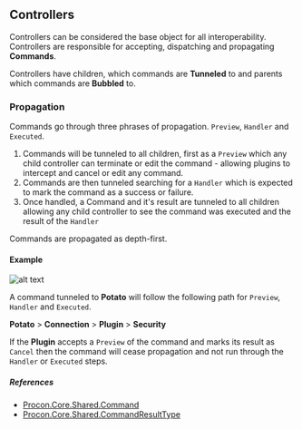 ## Controllers

Controllers can be considered the base object for all interoperability. Controllers are responsible for accepting, dispatching and propagating **Commands**.

Controllers have children, which commands are **Tunneled** to and parents which commands are **Bubbled** to.

### Propagation

Commands go through three phrases of propagation. `Preview`, `Handler` and `Executed`.

1. Commands will be tunneled to all children, first as a `Preview` which any child controller can terminate or edit the command - allowing plugins to intercept and cancel or edit any command.
2. Commands are then tunneled searching for a `Handler` which is expected to mark the command as a success or failure.
3. Once handled, a Command and it's result are tunneled to all children allowing any child controller to see the command was executed and the result of the `Handler`

Commands are propagated as depth-first.

#### Example

![alt text]({{assets}}/images/architecture-controllers-command-propagation.png "Architecture - Controllers - Example Layout")

A command tunneled to **Potato** will follow the following path for `Preview`, `Handler` and `Executed`.

**Potato** > **Connection** > **Plugin** > **Security**

If the **Plugin** accepts a `Preview` of the command and marks its result as `Cancel` then the command will cease propagation and not run through the `Handler` or `Executed` steps.

##### References

- [Procon.Core.Shared.Command](https://github.com/Myrcon/Procon-2/blob/master/src/Procon.Core.Shared/Command.cs)
- [Procon.Core.Shared.CommandResultType](https://github.com/Myrcon/Procon-2/blob/master/src/Procon.Core.Shared/CommandResultType.cs)